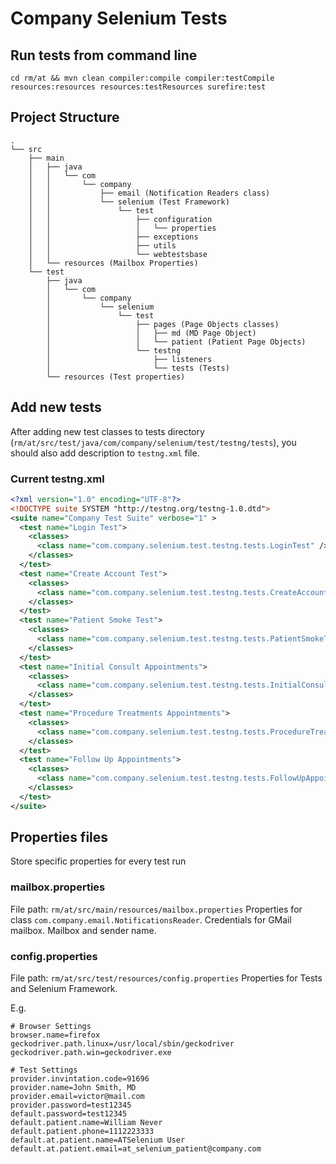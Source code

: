 # Company Selenium Tests

## Run tests from command line
`cd rm/at && mvn clean compiler:compile compiler:testCompile resources:resources resources:testResources surefire:test`

## Project Structure

```
.
└── src
    ├── main
    │   ├── java
    │   │   └── com
    │   │       └── company
    │   │           ├── email (Notification Readers class)
    │   │           └── selenium (Test Framework)
    │   │               └── test
    │   │                   ├── configuration
    │   │                   │   └── properties
    │   │                   ├── exceptions
    │   │                   ├── utils
    │   │                   └── webtestsbase
    │   └── resources (Mailbox Properties)
    └── test
        ├── java
        │   └── com
        │       └── company
        │           └── selenium
        │               └── test
        │                   ├── pages (Page Objects classes)
        │                   │   ├── md (MD Page Object)
        │                   │   └── patient (Patient Page Objects)
        │                   └── testng
        │                       ├── listeners
        │                       └── tests (Tests)
        └── resources (Test properties)
```
## Add new tests 
After adding new test classes to tests directory (`rm/at/src/test/java/com/company/selenium/test/testng/tests`), you should also add description to `testng.xml` file.

### Current testng.xml
```xml
<?xml version="1.0" encoding="UTF-8"?>
<!DOCTYPE suite SYSTEM "http://testng.org/testng-1.0.dtd">
<suite name="Company Test Suite" verbose="1" >
  <test name="Login Test">
    <classes>
      <class name="com.company.selenium.test.testng.tests.LoginTest" />
    </classes>
  </test>
  <test name="Create Account Test">
    <classes>
      <class name="com.company.selenium.test.testng.tests.CreateAccountTest" />
    </classes>
  </test>
  <test name="Patient Smoke Test">
    <classes>
      <class name="com.company.selenium.test.testng.tests.PatientSmokeTest" />
    </classes>
  </test>
  <test name="Initial Consult Appointments">
    <classes>
      <class name="com.company.selenium.test.testng.tests.InitialConsultAppointments" />
    </classes>
  </test>
  <test name="Procedure Treatments Appointments">
    <classes>
      <class name="com.company.selenium.test.testng.tests.ProcedureTreatmentsAppointments" />
    </classes>
  </test>
  <test name="Follow Up Appointments">
    <classes>
      <class name="com.company.selenium.test.testng.tests.FollowUpAppointments" />
    </classes>
  </test>
</suite>
```

## Properties files
Store specific properties for every test run

### mailbox.properties
File path: `rm/at/src/main/resources/mailbox.properties`
Properties for class `com.company.email.NotificationsReader`.
Credentials for GMail mailbox. Mailbox and sender name.

### config.properties
File path: `rm/at/src/test/resources/config.properties`
Properties for Tests and Selenium Framework.

E.g.
```properties
# Browser Settings
browser.name=firefox
geckodriver.path.linux=/usr/local/sbin/geckodriver
geckodriver.path.win=geckodriver.exe

# Test Settings
provider.invintation.code=91696
provider.name=John Smith, MD
provider.email=victor@mail.com
provider.password=test12345
default.password=test12345
default.patient.name=William Never
default.patient.phone=1112223333
default.at.patient.name=ATSelenium User
default.at.patient.email=at_selenium_patient@company.com
```
